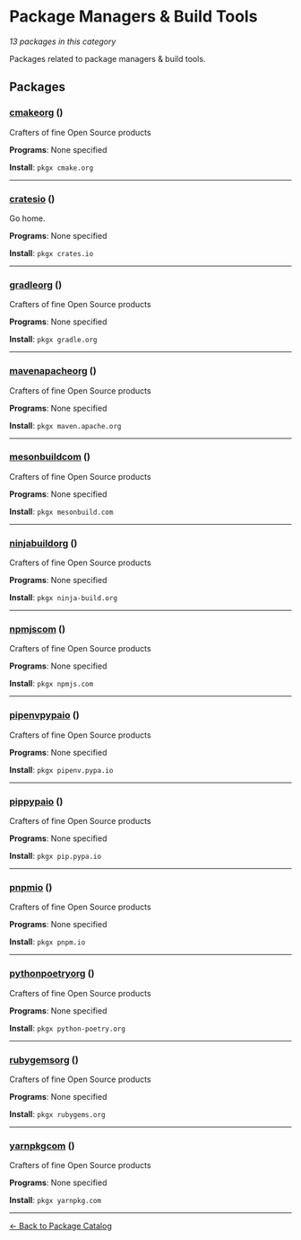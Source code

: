 # Package Managers & Build Tools

*13 packages in this category*

Packages related to package managers & build tools.

## Packages

### [cmakeorg](../packages/cmakeorg.md) ()

Crafters of fine Open Source products

**Programs**: None specified

**Install**: `pkgx cmake.org`

---

### [cratesio](../packages/cratesio.md) ()

Go home.

**Programs**: None specified

**Install**: `pkgx crates.io`

---

### [gradleorg](../packages/gradleorg.md) ()

Crafters of fine Open Source products

**Programs**: None specified

**Install**: `pkgx gradle.org`

---

### [mavenapacheorg](../packages/mavenapacheorg.md) ()

Crafters of fine Open Source products

**Programs**: None specified

**Install**: `pkgx maven.apache.org`

---

### [mesonbuildcom](../packages/mesonbuildcom.md) ()

Crafters of fine Open Source products

**Programs**: None specified

**Install**: `pkgx mesonbuild.com`

---

### [ninjabuildorg](../packages/ninjabuildorg.md) ()

Crafters of fine Open Source products

**Programs**: None specified

**Install**: `pkgx ninja-build.org`

---

### [npmjscom](../packages/npmjscom.md) ()

Crafters of fine Open Source products

**Programs**: None specified

**Install**: `pkgx npmjs.com`

---

### [pipenvpypaio](../packages/pipenvpypaio.md) ()

Crafters of fine Open Source products

**Programs**: None specified

**Install**: `pkgx pipenv.pypa.io`

---

### [pippypaio](../packages/pippypaio.md) ()

Crafters of fine Open Source products

**Programs**: None specified

**Install**: `pkgx pip.pypa.io`

---

### [pnpmio](../packages/pnpmio.md) ()

Crafters of fine Open Source products

**Programs**: None specified

**Install**: `pkgx pnpm.io`

---

### [pythonpoetryorg](../packages/pythonpoetryorg.md) ()

Crafters of fine Open Source products

**Programs**: None specified

**Install**: `pkgx python-poetry.org`

---

### [rubygemsorg](../packages/rubygemsorg.md) ()

Crafters of fine Open Source products

**Programs**: None specified

**Install**: `pkgx rubygems.org`

---

### [yarnpkgcom](../packages/yarnpkgcom.md) ()

Crafters of fine Open Source products

**Programs**: None specified

**Install**: `pkgx yarnpkg.com`

---

[← Back to Package Catalog](../package-catalog.md)
